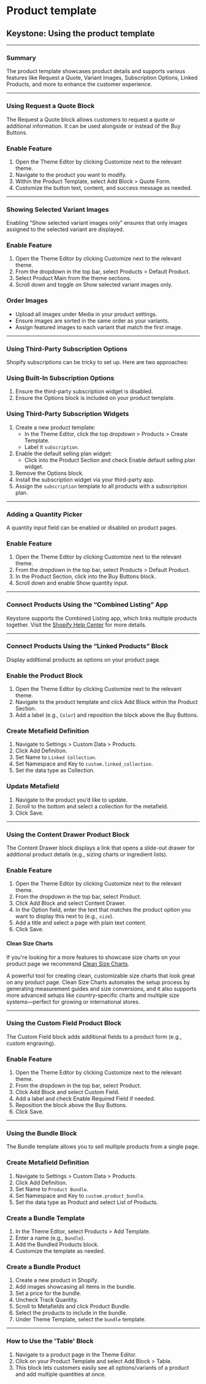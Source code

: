 # Product template

## Keystone: Using the product template

***

### Summary <a href="#h_b71da50146" id="h_b71da50146"></a>

The product template showcases product details and supports various features like Request a Quote, Variant Images, Subscription Options, Linked Products, and more to enhance the customer experience.

***

### Using Request a Quote Block <a href="#h_7990575f3a" id="h_7990575f3a"></a>

The Request a Quote block allows customers to request a quote or additional information. It can be used alongside or instead of the Buy Buttons.

### Enable Feature <a href="#h_0b58de060a" id="h_0b58de060a"></a>

1. Open the Theme Editor by clicking Customize next to the relevant theme.
2. Navigate to the product you want to modify.
3. Within the Product Template, select Add Block > Quote Form.
4. Customize the button text, content, and success message as needed.

***

### Showing Selected Variant Images <a href="#h_9a05d6e01b" id="h_9a05d6e01b"></a>

Enabling “Show selected variant images only” ensures that only images assigned to the selected variant are displayed.

### Enable Feature <a href="#h_bd3747789e" id="h_bd3747789e"></a>

1. Open the Theme Editor by clicking Customize next to the relevant theme.
2. From the dropdown in the top bar, select Products > Default Product.
3. Select Product Main from the theme sections.
4. Scroll down and toggle on Show selected variant images only.

### Order Images <a href="#h_3660d186b1" id="h_3660d186b1"></a>

* Upload all images under Media in your product settings.
* Ensure images are sorted in the same order as your variants.
* Assign featured images to each variant that match the first image.

***

### Using Third-Party Subscription Options <a href="#h_6ca5a0259a" id="h_6ca5a0259a"></a>

Shopify subscriptions can be tricky to set up. Here are two approaches:

### Using Built-In Subscription Options <a href="#h_10340383b3" id="h_10340383b3"></a>

1. Ensure the third-party subscription widget is disabled.
2. Ensure the Options block is included on your product template.

### Using Third-Party Subscription Widgets <a href="#h_0f926d6c18" id="h_0f926d6c18"></a>

1. Create a new product template:
   * In the Theme Editor, click the top dropdown > Products > Create Template.
   * Label it `subscription`.
2. Enable the default selling plan widget:
   * Click into the Product Section and check Enable default selling plan widget.
3. Remove the Options block.
4. Install the subscription widget via your third-party app.
5. Assign the `subscription` template to all products with a subscription plan.

***

### Adding a Quantity Picker <a href="#h_c8f7cbdc9b" id="h_c8f7cbdc9b"></a>

A quantity input field can be enabled or disabled on product pages.

### Enable Feature <a href="#h_0562ecf317" id="h_0562ecf317"></a>

1. Open the Theme Editor by clicking Customize next to the relevant theme.
2. From the dropdown in the top bar, select Products > Default Product.
3. In the Product Section, click into the Buy Buttons block.
4. Scroll down and enable Show quantity input.

***

### Connect Products Using the “Combined Listing” App <a href="#h_782ee35ca9" id="h_782ee35ca9"></a>

Keystone supports the Combined Listing app, which links multiple products together. Visit the [Shopify Help Center](https://help.shopify.com/) for more details.

***

### Connect Products Using the “Linked Products” Block <a href="#h_55732fe810" id="h_55732fe810"></a>

Display additional products as options on your product page.

### Enable the Product Block <a href="#h_85cfff255d" id="h_85cfff255d"></a>

1. Open the Theme Editor by clicking Customize next to the relevant theme.
2. Navigate to the product template and click Add Block within the Product Section.
3. Add a label (e.g., `Color`) and reposition the block above the Buy Buttons.

### Create Metafield Definition <a href="#h_4a7f6a8b39" id="h_4a7f6a8b39"></a>

1. Navigate to Settings > Custom Data > Products.
2. Click Add Definition.
3. Set Name to `Linked Collection`.
4. Set Namespace and Key to `custom.linked_collection`.
5. Set the data type as Collection.

### Update Metafield <a href="#h_dd4b183e2a" id="h_dd4b183e2a"></a>

1. Navigate to the product you’d like to update.
2. Scroll to the bottom and select a collection for the metafield.
3. Click Save.

***

### Using the Content Drawer Product Block <a href="#h_965f789548" id="h_965f789548"></a>

The Content Drawer block displays a link that opens a slide-out drawer for additional product details (e.g., sizing charts or ingredient lists).

### Enable Feature <a href="#h_83e23f3648" id="h_83e23f3648"></a>

1. Open the Theme Editor by clicking Customize next to the relevant theme.
2. From the dropdown in the top bar, select Product.
3. Click Add Block and select Content Drawer.
4. In the Option field, enter the text that matches the product option you want to display this next to (e.g., `size`).
5. Add a title and select a page with plain text content.
6. Click Save.



#### Clean Size Charts

If you're looking for a more features to showcase size charts on your product page we recommend [Clean Size Charts](https://apps.shopify.com/size-charts-by-clean-canvas).&#x20;

A powerful tool for creating clean, customizable size charts that look great on any product page. Clean Size Charts automates the setup process by generating measurement guides and size conversions, and it also supports more advanced setups like country-specific charts and multiple size systems—perfect for growing or international stores.

***

### Using the Custom Field Product Block <a href="#h_c945d0359a" id="h_c945d0359a"></a>

The Custom Field block adds additional fields to a product form (e.g., custom engraving).

### Enable Feature <a href="#h_ca60ff3207" id="h_ca60ff3207"></a>

1. Open the Theme Editor by clicking Customize next to the relevant theme.
2. From the dropdown in the top bar, select Product.
3. Click Add Block and select Custom Field.
4. Add a label and check Enable Required Field if needed.
5. Reposition the block above the Buy Buttons.
6. Click Save.

***

### Using the Bundle Block <a href="#h_3c5b447082" id="h_3c5b447082"></a>

The Bundle template allows you to sell multiple products from a single page.

### Create Metafield Definition <a href="#h_c88d8aca90" id="h_c88d8aca90"></a>

1. Navigate to Settings > Custom Data > Products.
2. Click Add Definition.
3. Set Name to `Product Bundle`.
4. Set Namespace and Key to `custom.product_bundle`.
5. Set the data type as Product and select List of Products.

### Create a Bundle Template <a href="#h_54c57da661" id="h_54c57da661"></a>

1. In the Theme Editor, select Products > Add Template.
2. Enter a name (e.g., `Bundle`).
3. Add the Bundled Products block.
4. Customize the template as needed.

### Create a Bundle Product <a href="#h_cd4411e9a0" id="h_cd4411e9a0"></a>

1. Create a new product in Shopify.
2. Add images showcasing all items in the bundle.
3. Set a price for the bundle.
4. Uncheck Track Quantity.
5. Scroll to Metafields and click Product Bundle.
6. Select the products to include in the bundle.
7. Under Theme Template, select the `bundle` template.

***

### How to Use the 'Table' Block <a href="#h_cc9b058e01" id="h_cc9b058e01"></a>

1. Navigate to a product page in the Theme Editor.
2. Click on your Product Template and select Add Block > Table.
3. This block lets customers easily see all options/variants of a product and add multiple quantities at once.
